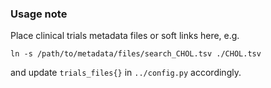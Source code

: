 ### Usage note

Place clinical trials metadata files or soft links here, e.g.
```
ln -s /path/to/metadata/files/search_CHOL.tsv ./CHOL.tsv
```
and update `trials_files{}` in `../config.py` accordingly.

